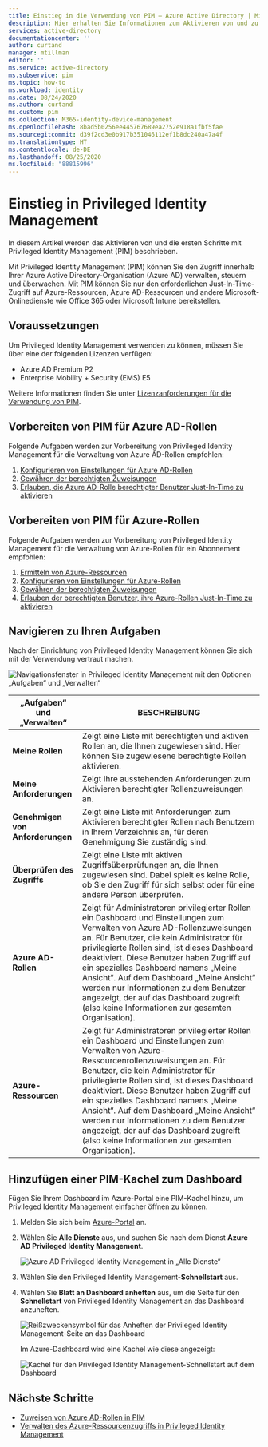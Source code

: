 ```yaml
---
title: Einstieg in die Verwendung von PIM – Azure Active Directory | Microsoft-Dokumentation
description: Hier erhalten Sie Informationen zum Aktivieren von und zu den ersten Schritten mit Azure AD Privileged Identity Management (PIM) im Azure-Portal.
services: active-directory
documentationcenter: ''
author: curtand
manager: mtillman
editor: ''
ms.service: active-directory
ms.subservice: pim
ms.topic: how-to
ms.workload: identity
ms.date: 08/24/2020
ms.author: curtand
ms.custom: pim
ms.collection: M365-identity-device-management
ms.openlocfilehash: 8bad5b0256ee445767689ea2752e918a1fbf5fae
ms.sourcegitcommit: d39f2cd3e0b917b351046112ef1b8dc240a47a4f
ms.translationtype: HT
ms.contentlocale: de-DE
ms.lasthandoff: 08/25/2020
ms.locfileid: "88815996"
---
```

# <a name="start-using-privileged-identity-management"></a>Einstieg in Privileged Identity Management

In diesem Artikel werden das Aktivieren von und die ersten Schritte mit Privileged Identity Management (PIM) beschrieben.

Mit Privileged Identity Management (PIM) können Sie den Zugriff innerhalb Ihrer Azure Active Directory-Organisation (Azure AD) verwalten, steuern und überwachen. Mit PIM können Sie nur den erforderlichen Just-In-Time-Zugriff auf Azure-Ressourcen, Azure AD-Ressourcen und andere Microsoft-Onlinedienste wie Office 365 oder Microsoft Intune bereitstellen.

## <a name="prerequisites"></a>Voraussetzungen

Um Privileged Identity Management verwenden zu können, müssen Sie über eine der folgenden Lizenzen verfügen:

- Azure AD Premium P2
- Enterprise Mobility + Security (EMS) E5

Weitere Informationen finden Sie unter [Lizenzanforderungen für die Verwendung von PIM](subscription-requirements.md).

## <a name="prepare-pim-for-azure-ad-roles"></a>Vorbereiten von PIM für Azure AD-Rollen

Folgende Aufgaben werden zur Vorbereitung von Privileged Identity Management für die Verwaltung von Azure AD-Rollen empfohlen:

1. [Konfigurieren von Einstellungen für Azure AD-Rollen](pim-how-to-change-default-settings.md)
1. [Gewähren der berechtigten Zuweisungen](pim-how-to-add-role-to-user.md)
1. [Erlauben, die Azure AD-Rolle berechtigter Benutzer Just-In-Time zu aktivieren](pim-how-to-activate-role.md)

## <a name="prepare-pim-for-azure-roles"></a>Vorbereiten von PIM für Azure-Rollen

Folgende Aufgaben werden zur Vorbereitung von Privileged Identity Management für die Verwaltung von Azure-Rollen für ein Abonnement empfohlen:

1. [Ermitteln von Azure-Ressourcen](pim-resource-roles-discover-resources.md)
1. [Konfigurieren von Einstellungen für Azure-Rollen](pim-resource-roles-configure-role-settings.md)
1. [Gewähren der berechtigten Zuweisungen](pim-resource-roles-assign-roles.md)
1. [Erlauben der berechtigten Benutzer, ihre Azure-Rollen Just-In-Time zu aktivieren](pim-resource-roles-activate-your-roles.md)

## <a name="navigate-to-your-tasks"></a>Navigieren zu Ihren Aufgaben

Nach der Einrichtung von Privileged Identity Management können Sie sich mit der Verwendung vertraut machen.

![Navigationsfenster in Privileged Identity Management mit den Optionen „Aufgaben“ und „Verwalten“](./media/pim-getting-started/pim-quickstart-tasks.png)

| „Aufgaben“ und „Verwalten“ | BESCHREIBUNG |
| --- | --- |
| **Meine Rollen**  | Zeigt eine Liste mit berechtigten und aktiven Rollen an, die Ihnen zugewiesen sind. Hier können Sie zugewiesene berechtigte Rollen aktivieren. |
| **Meine Anforderungen** | Zeigt Ihre ausstehenden Anforderungen zum Aktivieren berechtigter Rollenzuweisungen an. |
| **Genehmigen von Anforderungen** | Zeigt eine Liste mit Anforderungen zum Aktivieren berechtigter Rollen nach Benutzern in Ihrem Verzeichnis an, für deren Genehmigung Sie zuständig sind. |
| **Überprüfen des Zugriffs** | Zeigt eine Liste mit aktiven Zugriffsüberprüfungen an, die Ihnen zugewiesen sind. Dabei spielt es keine Rolle, ob Sie den Zugriff für sich selbst oder für eine andere Person überprüfen. |
| **Azure AD-Rollen** | Zeigt für Administratoren privilegierter Rollen ein Dashboard und Einstellungen zum Verwalten von Azure AD-Rollenzuweisungen an. Für Benutzer, die kein Administrator für privilegierte Rollen sind, ist dieses Dashboard deaktiviert. Diese Benutzer haben Zugriff auf ein spezielles Dashboard namens „Meine Ansicht“. Auf dem Dashboard „Meine Ansicht“ werden nur Informationen zu dem Benutzer angezeigt, der auf das Dashboard zugreift (also keine Informationen zur gesamten Organisation). |
| **Azure-Ressourcen** | Zeigt für Administratoren privilegierter Rollen ein Dashboard und Einstellungen zum Verwalten von Azure-Ressourcenrollenzuweisungen an. Für Benutzer, die kein Administrator für privilegierte Rollen sind, ist dieses Dashboard deaktiviert. Diese Benutzer haben Zugriff auf ein spezielles Dashboard namens „Meine Ansicht“. Auf dem Dashboard „Meine Ansicht“ werden nur Informationen zu dem Benutzer angezeigt, der auf das Dashboard zugreift (also keine Informationen zur gesamten Organisation). |

## <a name="add-a-pim-tile-to-the-dashboard"></a>Hinzufügen einer PIM-Kachel zum Dashboard

Fügen Sie Ihrem Dashboard im Azure-Portal eine PIM-Kachel hinzu, um Privileged Identity Management einfacher öffnen zu können.

1. Melden Sie sich beim [Azure-Portal](https://portal.azure.com/) an.

1. Wählen Sie **Alle Dienste** aus, und suchen Sie nach dem Dienst **Azure AD Privileged Identity Management**.

    ![Azure AD Privileged Identity Management in „Alle Dienste“](./media/pim-getting-started/pim-all-services-find.png)

1. Wählen Sie den Privileged Identity Management-**Schnellstart** aus.

1. Wählen Sie **Blatt an Dashboard anheften** aus, um die Seite für den **Schnellstart** von Privileged Identity Management an das Dashboard anzuheften.

    ![Reißzweckensymbol für das Anheften der Privileged Identity Management-Seite an das Dashboard](./media/pim-getting-started/pim-quickstart-pin-to-dashboard.png)

    Im Azure-Dashboard wird eine Kachel wie diese angezeigt:

    ![Kachel für den Privileged Identity Management-Schnellstart auf dem Dashboard](./media/pim-getting-started/pim-quickstart-dashboard-tile.png)

## <a name="next-steps"></a>Nächste Schritte

- [Zuweisen von Azure AD-Rollen in PIM](pim-how-to-add-role-to-user.md)
- [Verwalten des Azure-Ressourcenzugriffs in Privileged Identity Management](pim-resource-roles-discover-resources.md)
